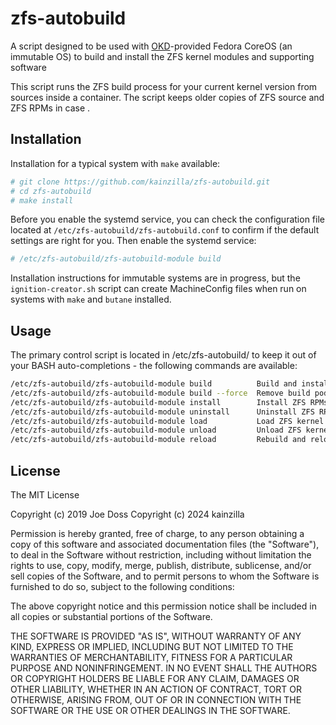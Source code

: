 # zfs-autobuild

A script designed to be used with [OKD](https://www.okd.io/)-provided Fedora CoreOS (an immutable OS) to build and install the ZFS kernel modules and supporting software

This script runs the ZFS build process for your current kernel version from sources inside a container. The script keeps older copies of ZFS source and ZFS RPMs in case .

## Installation

Installation for a typical system with `make` available:

```bash
# git clone https://github.com/kainzilla/zfs-autobuild.git
# cd zfs-autobuild
# make install
```

Before you enable the systemd service, you can check the configuration file located at `/etc/zfs-autobuild/zfs-autobuild.conf` to confirm if the default settings are right for you. Then enable the systemd service:

```bash
# /etc/zfs-autobuild/zfs-autobuild-module build
```

Installation instructions for immutable systems are in progress, but the `ignition-creator.sh` script can create MachineConfig files when run on systems with `make` and `butane` installed.

## Usage

The primary control script is located in /etc/zfs-autobuild/ to keep it out of your BASH auto-completions - the following commands are available:

```bash
/etc/zfs-autobuild/zfs-autobuild-module build          Build and install ZFS.
/etc/zfs-autobuild/zfs-autobuild-module build --force  Remove build pod, source, and RPMs before rebuilding.
/etc/zfs-autobuild/zfs-autobuild-module install        Install ZFS RPMs with rpm-ostree.
/etc/zfs-autobuild/zfs-autobuild-module uninstall      Uninstall ZFS RPMs with rpm-ostree.
/etc/zfs-autobuild/zfs-autobuild-module load           Load ZFS kernel module.
/etc/zfs-autobuild/zfs-autobuild-module unload         Unload ZFS kernel module.
/etc/zfs-autobuild/zfs-autobuild-module reload         Rebuild and reload ZFS module.
```

## License

The MIT License

Copyright (c) 2019 Joe Doss
Copyright (c) 2024 kainzilla

Permission is hereby granted, free of charge, to any person obtaining a copy
of this software and associated documentation files (the "Software"), to deal
in the Software without restriction, including without limitation the rights
to use, copy, modify, merge, publish, distribute, sublicense, and/or sell
copies of the Software, and to permit persons to whom the Software is
furnished to do so, subject to the following conditions:

The above copyright notice and this permission notice shall be included in
all copies or substantial portions of the Software.

THE SOFTWARE IS PROVIDED "AS IS", WITHOUT WARRANTY OF ANY KIND, EXPRESS OR
IMPLIED, INCLUDING BUT NOT LIMITED TO THE WARRANTIES OF MERCHANTABILITY,
FITNESS FOR A PARTICULAR PURPOSE AND NONINFRINGEMENT. IN NO EVENT SHALL THE
AUTHORS OR COPYRIGHT HOLDERS BE LIABLE FOR ANY CLAIM, DAMAGES OR OTHER
LIABILITY, WHETHER IN AN ACTION OF CONTRACT, TORT OR OTHERWISE, ARISING FROM,
OUT OF OR IN CONNECTION WITH THE SOFTWARE OR THE USE OR OTHER DEALINGS IN
THE SOFTWARE.
